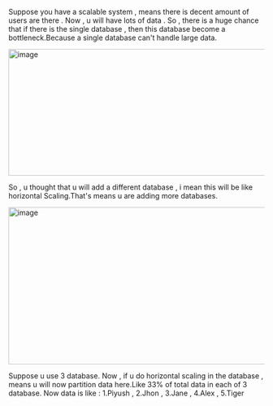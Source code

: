 
Suppose you have a scalable system , means there is decent amount of users are there . Now , u will have lots of data . So , there is a huge chance that if there is the single database , then this database become a bottleneck.Because a single database can't handle large data.

<img width="525" height="249" alt="image" src="https://github.com/user-attachments/assets/03285b29-209e-43fd-96ae-33e7da3fcd86" />

So , u thought that u will add a different database , i mean this will be like horizontal Scaling.That's means u are adding more databases.

<img width="597" height="309" alt="image" src="https://github.com/user-attachments/assets/72ec0449-aec7-4c85-adb6-f9613ed9aeca" />

Suppose u use 3 database.
Now , if u do horizontal scaling in the database , means u will now partition data here.Like 33% of total data in each of 3 database. 
Now data is like : 1.Piyush , 2.Jhon , 3.Jane , 4.Alex , 5.Tiger
